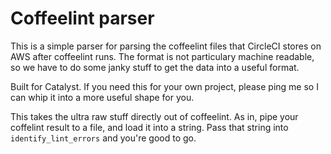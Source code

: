 Coffeelint parser
=================

This is a simple parser for parsing the coffeelint files that CircleCI stores on AWS after coffeelint runs. The format is not particulary machine readable, so we have to do some janky stuff to get the data into a useful format.

Built for Catalyst. If you need this for your own project, please ping me so I can whip it into a more useful shape for you.

This takes the ultra raw stuff directly out of coffeelint. As in, pipe your coffelint result to a file, and load it into a string. Pass that string into `identify_lint_errors` and you're good to go.
